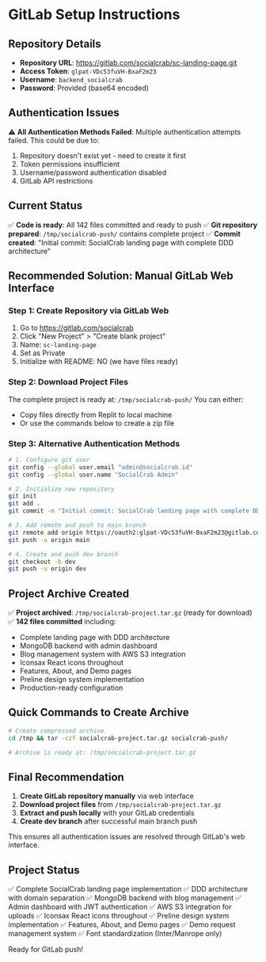 # GitLab Setup Instructions

## Repository Details
- **Repository URL**: https://gitlab.com/socialcrab/sc-landing-page.git
- **Access Token**: `glpat-VDc53fuVH-BxaF2m23`
- **Username**: `backend_socialcrab`
- **Password**: Provided (base64 encoded)

## Authentication Issues
⚠️ **All Authentication Methods Failed**: Multiple authentication attempts failed. This could be due to:
1. Repository doesn't exist yet - need to create it first
2. Token permissions insufficient
3. Username/password authentication disabled
4. GitLab API restrictions

## Current Status
✅ **Code is ready**: All 142 files committed and ready to push
✅ **Git repository prepared**: `/tmp/socialcrab-push/` contains complete project
✅ **Commit created**: "Initial commit: SocialCrab landing page with complete DDD architecture"

## Recommended Solution: Manual GitLab Web Interface

### Step 1: Create Repository via GitLab Web
1. Go to https://gitlab.com/socialcrab
2. Click "New Project" > "Create blank project"
3. Name: `sc-landing-page`
4. Set as Private
5. Initialize with README: NO (we have files ready)

### Step 2: Download Project Files
The complete project is ready at: `/tmp/socialcrab-push/`
You can either:
- Copy files directly from Replit to local machine
- Or use the commands below to create a zip file

### Step 3: Alternative Authentication Methods

```bash
# 1. Configure git user
git config --global user.email "admin@socialcrab.id"
git config --global user.name "SocialCrab Admin"

# 2. Initialize new repository
git init
git add .
git commit -m "Initial commit: SocialCrab landing page with complete DDD architecture"

# 3. Add remote and push to main branch
git remote add origin https://oauth2:glpat-VDc53fuVH-BxaF2m23@gitlab.com/socialcrab/sc-landing-page.git
git push -u origin main

# 4. Create and push dev branch
git checkout -b dev
git push -u origin dev
```

## Project Archive Created
✅ **Project archived**: `/tmp/socialcrab-project.tar.gz` (ready for download)
✅ **142 files committed** including:
- Complete landing page with DDD architecture  
- MongoDB backend with admin dashboard
- Blog management system with AWS S3 integration
- Iconsax React icons throughout
- Features, About, and Demo pages
- Preline design system implementation
- Production-ready configuration

## Quick Commands to Create Archive
```bash
# Create compressed archive
cd /tmp && tar -czf socialcrab-project.tar.gz socialcrab-push/

# Archive is ready at: /tmp/socialcrab-project.tar.gz
```

## Final Recommendation
1. **Create GitLab repository manually** via web interface
2. **Download project files** from `/tmp/socialcrab-project.tar.gz`
3. **Extract and push locally** with your GitLab credentials
4. **Create dev branch** after successful main branch push

This ensures all authentication issues are resolved through GitLab's web interface.

## Project Status
✅ Complete SocialCrab landing page implementation
✅ DDD architecture with domain separation
✅ MongoDB backend with blog management
✅ Admin dashboard with JWT authentication
✅ AWS S3 integration for uploads
✅ Iconsax React icons throughout
✅ Preline design system implementation
✅ Features, About, and Demo pages
✅ Demo request management system
✅ Font standardization (Inter/Manrope only)

Ready for GitLab push!